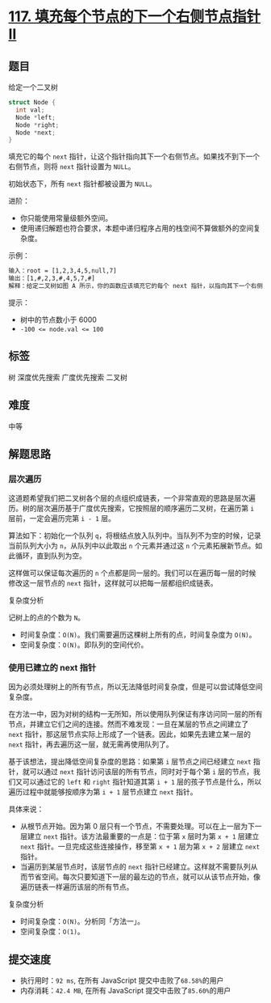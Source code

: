 # [117. 填充每个节点的下一个右侧节点指针 II](https://leetcode-cn.com/problems/populating-next-right-pointers-in-each-node-ii/)

## 题目

给定一个二叉树

```c++
struct Node {
  int val;
  Node *left;
  Node *right;
  Node *next;
}
```

填充它的每个 `next` 指针，让这个指针指向其下一个右侧节点。如果找不到下一个右侧节点，则将 `next` 指针设置为 `NULL`。

初始状态下，所有 `next` 指针都被设置为 `NULL`。

进阶：

- 你只能使用常量级额外空间。
- 使用递归解题也符合要求，本题中递归程序占用的栈空间不算做额外的空间复杂度。

示例：

```txt
输入：root = [1,2,3,4,5,null,7]
输出：[1,#,2,3,#,4,5,7,#]
解释：给定二叉树如图 A 所示，你的函数应该填充它的每个 next 指针，以指向其下一个右侧节点，如图 B 所示。序列化输出按层序遍历顺序（由 next 指针连接），'#' 表示每层的末尾。
```

提示：

- 树中的节点数小于 6000
- `-100 <= node.val <= 100`

## 标签

树 深度优先搜索 广度优先搜索 二叉树

## 难度

中等

## 解题思路

### 层次遍历

这道题希望我们把二叉树各个层的点组织成链表，一个非常直观的思路是层次遍历。树的层次遍历基于广度优先搜索，它按照层的顺序遍历二叉树，在遍历第 `i` 层前，一定会遍历完第 `i - 1` 层。

算法如下：初始化一个队列 `q`，将根结点放入队列中。当队列不为空的时候，记录当前队列大小为 `n`，从队列中以此取出 `n` 个元素并通过这 `n` 个元素拓展新节点。如此循环，直到队列为空。

这样做可以保证每次遍历的 `n` 个点都是同一层的。我们可以在遍历每一层的时候修改这一层节点的 `next` 指针，这样就可以把每一层都组织成链表。

复杂度分析

记树上的点的个数为 `N`。

- 时间复杂度：`O(N)`。我们需要遍历这棵树上所有的点，时间复杂度为 `O(N)`。
- 空间复杂度：`O(N)`。即队列的空间代价。

### 使用已建立的 next 指针

因为必须处理树上的所有节点，所以无法降低时间复杂度，但是可以尝试降低空间复杂度。

在方法一中，因为对树的结构一无所知，所以使用队列保证有序访问同一层的所有节点，并建立它们之间的连接。然而不难发现：一旦在某层的节点之间建立了 `next` 指针，那这层节点实际上形成了一个链表。因此，如果先去建立某一层的 `next` 指针，再去遍历这一层，就无需再使用队列了。

基于该想法，提出降低空间复杂度的思路：如果第 `i` 层节点之间已经建立 `next` 指针，就可以通过 `next` 指针访问该层的所有节点，同时对于每个第 `i` 层的节点，我们又可以通过它的 `left` 和 `right` 指针知道其第 `i + 1` 层的孩子节点是什么，所以遍历过程中就能够按顺序为第 `i + 1` 层节点建立 `next` 指针。

具体来说：

- 从根节点开始。因为第 0 层只有一个节点，不需要处理。可以在上一层为下一层建立 `next` 指针。该方法最重要的一点是：位于第 `x` 层时为第 `x + 1` 层建立 `next` 指针。一旦完成这些连接操作，移至第 `x + 1` 层为第 `x + 2` 层建立 `next` 指针。
- 当遍历到某层节点时，该层节点的 `next` 指针已经建立。这样就不需要队列从而节省空间。每次只要知道下一层的最左边的节点，就可以从该节点开始，像遍历链表一样遍历该层的所有节点。

复杂度分析

- 时间复杂度：`O(N)`。分析同「方法一」。
- 空间复杂度：`O(1)`。

## 提交速度

- 执行用时：`92 ms`, 在所有 JavaScript 提交中击败了`68.58%`的用户
- 内存消耗：`42.4 MB`, 在所有 JavaScript 提交中击败了`85.60%`的用户
